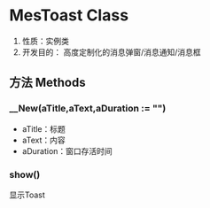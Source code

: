 # MesToast Class

1.  性质：实例类
2.	开发目的：
高度定制化的消息弹窗/消息通知/消息框

## 方法 Methods

### __New(aTitle,aText,aDuration := "")
-   aTitle：标题
-   aText：内容
-   aDuration：窗口存活时间

### show()
显示Toast
